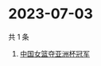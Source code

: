 # 2023-07-03

共 1 条

<!-- BEGIN -->
<!-- 最后更新时间 Mon Jul 03 2023 08:37:14 GMT+0800 (China Standard Time) -->

1. [中国女篮夺亚洲杯冠军](https://www.zhihu.com/search?q=中国女篮夺亚洲杯冠军)

<!-- END -->
